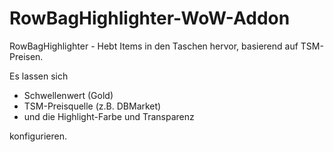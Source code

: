 # RowBagHighlighter-WoW-Addon
RowBagHighlighter - Hebt Items in den Taschen hervor, basierend auf TSM-Preisen.  
  
Es lassen sich  
* Schwellenwert (Gold)  
* TSM-Preisquelle (z.B. DBMarket)  
* und die Highlight-Farbe und Transparenz
   
konfigurieren.  
